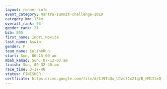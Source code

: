 ```yaml
---
layout: runner-info 
event_category: mantra-summit-challenge-2019 
category_km: 15km 
overall_rank: 93
gender_rank: 21
bib: 805
first_name: Indri Novita
last_name: Aswin
gender: F
team_name: KulineRun
start: Sun, 06-15-00 am
mbah_kamad: Sun, 07-13-03 am
finish: Sun, 09-32-40 am
race_time: 3-17-40
status: FINISHER
certficate: https:drive.google.com/file/d/1J9TaQx_UJzctCx21qfB_HM1ItxQtEpT8/view?usp=sharing
---
```

